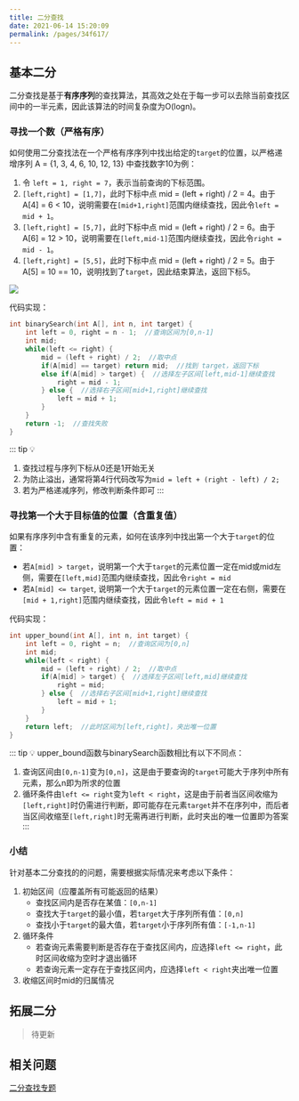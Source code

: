 ```yaml
---
title: 二分查找
date: 2021-06-14 15:20:09
permalink: /pages/34f617/
---
```


## 基本二分
二分查找是基于**有序序列**的查找算法，其高效之处在于每一步可以去除当前查找区间中的一半元素，因此该算法的时间复杂度为O(logn)。

### 寻找一个数（严格有序）
如何使用二分查找法在一个严格有序序列中找出给定的`target`的位置，以严格递增序列 A = {1, 3, 4, 6, 10, 12, 13} 中查找数字10为例：
1. 令 `left = 1, right = 7`，表示当前查询的下标范围。
1. `[left,right] = [1,7]`，此时下标中点 mid = (left + right) / 2 = 4。由于 A[4] = 6 < 10，说明需要在`[mid+1,right]`范围内继续查找，因此令`left = mid + 1`。
2. `[left,right] = [5,7]`，此时下标中点 mid = (left + right) / 2 = 6。由于 A[6] = 12 > 10，说明需要在`[left,mid-1]`范围内继续查找，因此令`right = mid - 1`。
3. `[left,right] = [5,5]`，此时下标中点 mid = (left + right) / 2 = 5。由于 A[5] = 10 == 10，说明找到了`target`，因此结束算法，返回下标5。

![](https://gitee.com/einsier/pics-bed/raw/master/pics/‎2021‎0‎6‎‎15‏‎102931.jpg)

代码实现：
```cpp {2,4,5}
int binarySearch(int A[], int n, int target) {
    int left = 0, right = n - 1;  //查询区间为[0,n-1]
    int mid;
    while(left <= right) {
        mid = (left + right) / 2;  //取中点
        if(A[mid] == target) return mid;  //找到 target，返回下标
        else if(A[mid] > target) {  //选择左子区间[left,mid-1]继续查找
            right = mid - 1;
        } else {  //选择右子区间[mid+1,right]继续查找
            left = mid + 1;
        }
    }
    return -1;  //查找失败
}
```
::: tip 💡
1. 查找过程与序列下标从0还是1开始无关
2. 为防止溢出，通常将第4行代码改写为`mid = left + (right - left) / 2;`
3. 若为严格递减序列，修改判断条件即可
:::

### 寻找第一个大于目标值的位置（含重复值）
如果有序序列中含有重复的元素，如何在该序列中找出第一个大于`target`的位置：
- 若`A[mid] > target`，说明第一个大于`target`的元素位置一定在mid或mid左侧，需要在`[left,mid]`范围内继续查找，因此令`right = mid`
- 若`A[mid] <= target`, 说明第一个大于`target`的元素位置一定在右侧，需要在`[mid + 1,right]`范围内继续查找，因此令`left = mid + 1`

代码实现：
```cpp {2,4}
int upper_bound(int A[], int n, int target) {
    int left = 0, right = n;  //查询区间为[0,n]
    int mid;
    while(left < right) {
        mid = (left + right) / 2;  //取中点
        if(A[mid] > target) {  //选择左子区间[left,mid]继续查找
            right = mid;
        } else {  //选择右子区间[mid+1,right]继续查找
            left = mid + 1;
        }
    }
    return left;  //此时区间为[left,right]，夹出唯一位置
}
```
::: tip 💡
upper_bound函数与binarySearch函数相比有以下不同点：
1. 查询区间由`[0,n-1]`变为`[0,n]`，这是由于要查询的`target`可能大于序列中所有元素，那么n即为所求的位置
2. 循环条件由`left <= right`变为`left < right`，这是由于前者当区间收缩为`[left,right]`时仍需进行判断，即可能存在元素`target`并不在序列中，而后者当区间收缩至`[left,right]`时无需再进行判断，此时夹出的唯一位置即为答案
:::

### 小结
针对基本二分查找的的问题，需要根据实际情况来考虑以下条件：
1. 初始区间（应覆盖所有可能返回的结果）
    - 查找区间内是否存在某值：`[0,n-1]`
    - 查找大于`target`的最小值，若`target`大于序列所有值：`[0,n]`
    - 查找小于`target`的最大值，若`target`小于序列所有值：`[-1,n-1]`
2. 循环条件
    - 若查询元素需要判断是否存在于查找区间内，应选择`left <= right`，此时区间收缩为空时才退出循环
    - 若查询元素一定存在于查找区间内，应选择`left < right`夹出唯一位置
3. 收缩区间时mid的归属情况

## 拓展二分
>待更新

## 相关问题
[二分查找专题](/pages/d4f56a/)